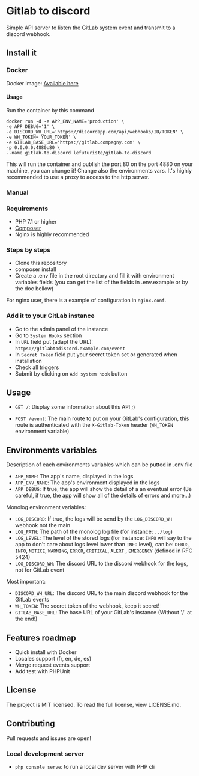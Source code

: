 # Gitlab to discord

Simple API server to listen the GitLab system event and transmit to a discord webhook.

## Install it

### Docker

Docker image: [Available here](https://hub.docker.com/r/lefuturiste/gitlab-to-discord/)

#### Usage

Run the container by this command

```
docker run -d -e APP_ENV_NAME='production' \
-e APP_DEBUG='1' \
-e DISCORD_WH_URL='https://discordapp.com/api/webhooks/ID/TOKEN' \
-e WH_TOKEN='YOUR_TOKEN' \
-e GITLAB_BASE_URL='https://gitlab.compagny.com' \
-p 0.0.0.0:4880:80 \
--name gitlab-to-discord lefuturiste/gitlab-to-discord
```

This will run the container and publish the port 80 on the port 4880 on your machine, you can change it! Change also the environments vars. It's highly recommended to use a proxy to access to the http server.

### Manual

### Requirements

- PHP 7.1 or higher
- [Composer](https://getcomposer.org)
- Nginx is highly recommended

### Steps by steps

- Clone this repository
- composer install
- Create a .env file in the root directory and fill it with environment variables fields (you can get the list of the fields in .env.example or by the doc bellow)

For nginx user, there is a example of configuration in `nginx.conf`.

### Add it to your GitLab instance

- Go to the admin panel of the instance
- Go to `System Hooks` section
- In `URL` field put (adapt the URL): `https://gitlabtodiscord.example.com/event`
- In `Secret Token` field put your secret token set or generated when installation
- Check all triggers
- Submit by clicking on `Add system hook` button

## Usage

- `GET /`: Display some information about this API ;)

- `POST /event`: The main route to put on your GitLab's configuration, this route is authenticated with the `X-Gitlab-Token` header (`WH_TOKEN` environment variable)

## Environments variables

Description of each environments variables which can be putted in .env file

- `APP_NAME`: The app's name, displayed in the logs
- `APP_ENV_NAME`: The app's environment displayed in the logs
- `APP_DEBUG`: If true, the app will show the detail of a an eventual error (Be careful, if true, the app will show all of the details of errors and more...)

Monolog environment variables:

- `LOG_DISCORD`: If true, the logs will be send by the `LOG_DISCORD_WH` webhook not the main
- `LOG_PATH`: The path of the monolog log file (for instance: `../log`)
- `LOG_LEVEL`: The level of the stored logs (for instance: `INFO` will say to the app to don't care about logs level lower than `INFO` level), can be: `DEBUG`, `INFO`, `NOTICE`, `WARNING`, `ERROR`, `CRITICAL`, `ALERT` , `EMERGENCY` (defined in RFC 5424)
- `LOG_DISCORD_WH`: The discord URL to the discord webhook for the logs, not for GitLab event

Most important:

- `DISCORD_WH_URL`: The discord URL to the main discord webhook for the GitLab events
- `WH_TOKEN`: The secret token of the webhook, keep it secret!
- `GITLAB_BASE_URL`: The base URL of your GitLab's instance (Without '/' at the end!)

## Features roadmap

- Quick install with Docker
- Locales support (fr, en, de, es)
- Merge request events support
- Add test with PHPUnit

## License

The project is MIT licensed. To read the full license, view LICENSE.md.

## Contributing

Pull requests and issues are open!

### Local development server

- `php console serve`: to run a local dev server with PHP cli
